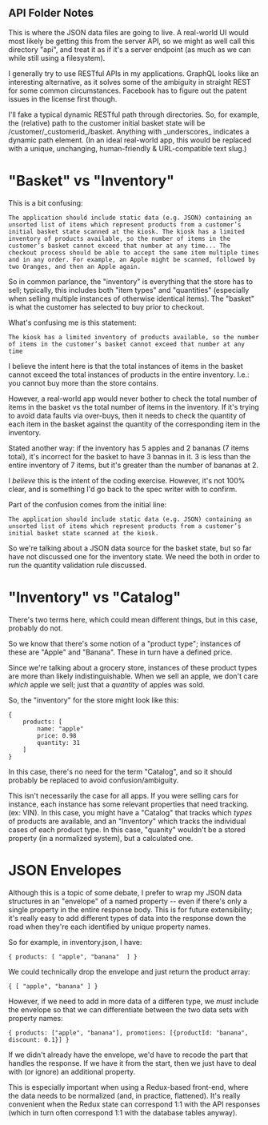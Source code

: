 API Folder Notes
----------------

This is where the JSON data files are going to live. A real-world UI would most likely be getting this from the server API, so we might as well call this directory "api", and treat it as if it's a server endpoint (as much as we can while still using a filesystem).

I generally try to use RESTful APIs in my applications. GraphQL looks like an interesting alternative, as it solves some of the ambiguity in straight REST for some common circumstances. Facebook has to figure out the patent issues in the license first though.

 I'll fake a typical dynamic RESTful path through directories. So, for example, the (relative) path to the customer initial basket state will be /customer/\_customerid\_/basket. Anything with \_underscores\_ indicates a dynamic path element. (In an ideal real-world app, this would be replaced with a  unique, unchanging, human-friendly & URL-compatible text slug.)

"Basket" vs "Inventory"
=======================

This is a bit confusing:

    The application should include static data (e.g. JSON) containing an unsorted list of items which represent products from a customer’s initial basket state scanned at the kiosk. The kiosk has a limited inventory of products available, so the number of items in the customer’s basket cannot exceed that number at any time... The checkout process should be able to accept the same item multiple times and in any order. For example, an Apple might be scanned, followed by two Oranges, and then an Apple again.

So in common parlance, the "inventory" is everything that the store has to sell; typically, this includes both "item types" and "quantities" (especially when selling multiple instances of otherwise identical items). The "basket" is what the customer has selected to buy prior to checkout.

What's confusing me is this statement: 

    The kiosk has a limited inventory of products available, so the number of items in the customer’s basket cannot exceed that number at any time

I believe the intent here is that the total instances of items in the basket cannot exceed the total instances of products in the entire inventory. I.e.: you cannot buy more than the store contains.

However, a real-world app would never bother to check the total number of items in the basket vs the total number of items in the inventory. If it's trying to avoid data faults via over-buys, then it needs to check the quantity of each item in the basket against the quantity of the corresponding item in the inventory.

Stated another way: if the inventory has 5 apples and 2 bananas (7 items total), it's incorrect for the basket to have 3 bannas in it. 3 is less than the entire inventory of 7 items, but it's greater than the number of bananas at 2.

I *believe* this is the intent of the coding exercise. However, it's not 100% clear, and is something I'd go back to the spec writer with to confirm.

Part of the confusion comes from the initial line:

    The application should include static data (e.g. JSON) containing an unsorted list of items which represent products from a customer’s initial basket state scanned at the kiosk.

So we're talking about a JSON data source for the basket state, but so far have not discussed one for the inventory state. We need the both in order to run the quantity validation rule discussed.

"Inventory" vs "Catalog"
========================

There's two terms here, which could mean different things, but in this case, probably do not.

So we know that there's some notion of a "product type"; instances of these are "Apple" and "Banana". These in turn have a defined price.

Since we're talking about a grocery store, instances of these product types are more than likely indistinguishable. When we sell an apple, we don't care *which* apple we sell; just that a *quantity* of apples was sold.

So, the "inventory" for the store might look like this:

    { 
        products: [
            name: "apple"
            price: 0.98
            quantity: 31
        ]
    }

In this case, there's no need for the term "Catalog", and so it should probably be replaced to avoid confusion/ambiguity.

This isn't necessarily the case for all apps. If you were selling cars for instance, each instance has some relevant properties that need tracking. (ex: VIN). In this case, you might have a "Catalog" that tracks which *types* of products are available, and an "Inventory" which tracks the individual cases of each product type. In this case, "quanity" wouldn't be a stored property (in a normalized system), but a calculated one.

JSON Envelopes
==============

Although this is a topic of some debate, I prefer to wrap my JSON data structures in an "envelope" of a named property -- even if there's only a single property in the entire response body. This is for future extensibility; it's really easy to add different types of data into the response down the road when they're each identified by unique property names. 

So for example, in inventory.json, I have:

    { products: [ "apple", "banana"  ] }

We could technically drop the envelope and just return the product array:

    { [ "apple", "banana" ] }

However, if we need to add in more data of a differen type, we *must* include the envelope so that we can differentiate between the two data sets with property names:

    { products: ["apple", "banana"], promotions: [{productId: "banana", discount: 0.1}] }

If we didn't already have the envelope, we'd have to recode the part that handles the response. If we have it from the start, then we just have to deal with (or ignore) an additional property.

This is especially important when using a Redux-based front-end, where the data needs to be normalized (and, in practice, flattened). It's really convenient when the Redux state can correspond 1:1 with the API responses (which in turn often correspond 1:1 with the database tables anyway). 


